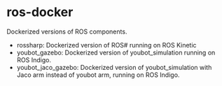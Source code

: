 # ros-docker
Dockerized versions of ROS components.

* rossharp: Dockerized version of ROS# running on ROS Kinetic
* youbot_gazebo: Dockerized version of youbot_simulation running on ROS Indigo.
* youbot_jaco_gazebo: Dockerized version of youbot_simulation with Jaco arm instead of youbot arm, running on ROS Indigo.
